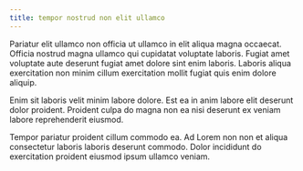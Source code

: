 ```yaml
---
title: tempor nostrud non elit ullamco
---
```


Pariatur elit ullamco non officia ut ullamco in elit aliqua magna occaecat. Officia nostrud magna ullamco qui cupidatat voluptate laboris. Fugiat amet voluptate aute deserunt fugiat amet dolore sint enim laboris. Laboris aliqua exercitation non minim cillum exercitation mollit fugiat quis enim dolore aliquip.

Enim sit laboris velit minim labore dolore. Est ea in anim labore elit deserunt dolor proident. Proident culpa do magna non ea nisi deserunt ex veniam labore reprehenderit eiusmod.

Tempor pariatur proident cillum commodo ea. Ad Lorem non non et aliqua consectetur laboris laboris deserunt commodo. Dolor incididunt do exercitation proident eiusmod ipsum ullamco veniam.